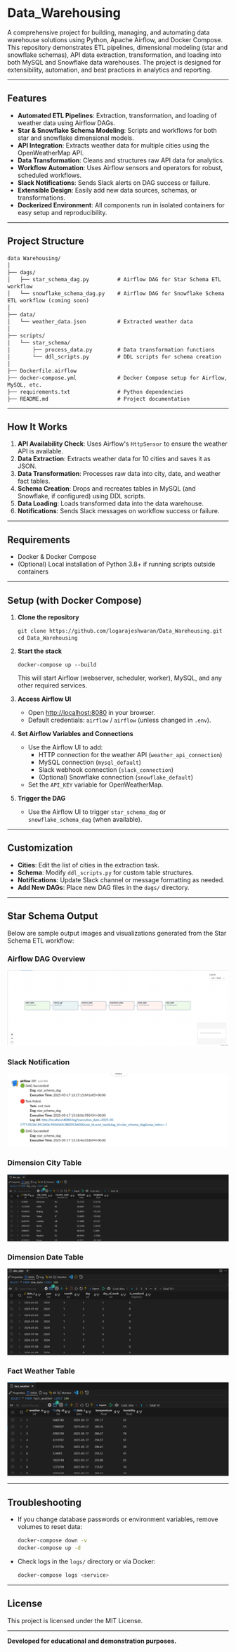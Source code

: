 # Data_Warehousing

A comprehensive project for building, managing, and automating data warehouse solutions using Python, Apache Airflow, and Docker Compose. This repository demonstrates ETL pipelines, dimensional modeling (star and snowflake schemas), API data extraction, transformation, and loading into both MySQL and Snowflake data warehouses. The project is designed for extensibility, automation, and best practices in analytics and reporting.

---

## Features

- **Automated ETL Pipelines**: Extraction, transformation, and loading of weather data using Airflow DAGs.
- **Star & Snowflake Schema Modeling**: Scripts and workflows for both star and snowflake dimensional models.
- **API Integration**: Extracts weather data for multiple cities using the OpenWeatherMap API.
- **Data Transformation**: Cleans and structures raw API data for analytics.
- **Workflow Automation**: Uses Airflow sensors and operators for robust, scheduled workflows.
- **Slack Notifications**: Sends Slack alerts on DAG success or failure.
- **Extensible Design**: Easily add new data sources, schemas, or transformations.
- **Dockerized Environment**: All components run in isolated containers for easy setup and reproducibility.

---

## Project Structure

```
data Warehousing/
│
├── dags/
│   ├── star_schema_dag.py         # Airflow DAG for Star Schema ETL workflow
│   └── snowflake_schema_dag.py    # Airflow DAG for Snowflake Schema ETL workflow (coming soon)
│
├── data/
│   └── weather_data.json          # Extracted weather data
│
├── scripts/
│   └── star_schema/
│       ├── process_data.py        # Data transformation functions
│       └── ddl_scripts.py         # DDL scripts for schema creation
│
├── Dockerfile.airflow             
├── docker-compose.yml             # Docker Compose setup for Airflow, MySQL, etc.
├── requirements.txt               # Python dependencies
├── README.md                      # Project documentation
```

---

## How It Works

1. **API Availability Check**: Uses Airflow's `HttpSensor` to ensure the weather API is available.
2. **Data Extraction**: Extracts weather data for 10 cities and saves it as JSON.
3. **Data Transformation**: Processes raw data into city, date, and weather fact tables.
4. **Schema Creation**: Drops and recreates tables in MySQL (and Snowflake, if configured) using DDL scripts.
5. **Data Loading**: Loads transformed data into the data warehouse.
6. **Notifications**: Sends Slack messages on workflow success or failure.

---

## Requirements

- Docker & Docker Compose
- (Optional) Local installation of Python 3.8+ if running scripts outside containers

---

## Setup (with Docker Compose)

1. **Clone the repository**
   ```
   git clone https://github.com/logarajeshwaran/Data_Warehousing.git
   cd Data_Warehousing
   ```

2. **Start the stack**
   ```
   docker-compose up --build
   ```

   This will start Airflow (webserver, scheduler, worker), MySQL, and any other required services.

3. **Access Airflow UI**
   - Open [http://localhost:8080](http://localhost:8080) in your browser.
   - Default credentials: `airflow` / `airflow` (unless changed in `.env`).

4. **Set Airflow Variables and Connections**
   - Use the Airflow UI to add:
     - HTTP connection for the weather API (`weather_api_connection`)
     - MySQL connection (`mysql_default`)
     - Slack webhook connection (`slack_connection`)
     - (Optional) Snowflake connection (`snowflake_default`)
   - Set the `API_KEY` variable for OpenWeatherMap.

5. **Trigger the DAG**
   - Use the Airflow UI to trigger `star_schema_dag` or `snowflake_schema_dag` (when available).

---

## Customization

- **Cities**: Edit the list of cities in the extraction task.
- **Schema**: Modify `ddl_scripts.py` for custom table structures.
- **Notifications**: Update Slack channel or message formatting as needed.
- **Add New DAGs**: Place new DAG files in the `dags/` directory.

---

## Star Schema Output

Below are sample output images and visualizations generated from the Star Schema ETL workflow:

### Airflow DAG Overview

![Airflow DAG](screenshots/airflow_star_schema_dag.png)

### Slack Notification  

![Slack Notification](screenshots/slack_notofication_star_schema.png)

### Dimension City Table

![Dim City](screenshots/dim_city_star_schema.png)


### Dimension Date Table

![Dim Date](screenshots/dim_date_star_schema.png)


### Fact Weather Table

![Fact Weather](screenshots/fact_weather_star_schema.png)

---

## Troubleshooting

- If you change database passwords or environment variables, remove volumes to reset data:
  ```sh
  docker-compose down -v
  docker-compose up -d
  ```
- Check logs in the `logs/` directory or via Docker:
  ```sh
  docker-compose logs <service>
  ```

---

## License

This project is licensed under the MIT License.

---

**Developed for educational and demonstration purposes.**
